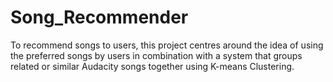 # Song_Recommender
To recommend songs to users, this project centres around the idea of using the preferred songs by users in combination with a system that groups related or similar Audacity songs together using K-means Clustering.
